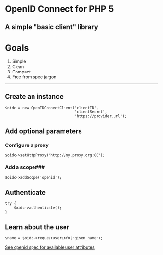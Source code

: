 OpenID Connect for PHP 5
========================
A simple "basic client" library
------------------------

# Goals #
 1. Simple
 2. Clean
 3. Compact
 4. Free from spec jargon

----------

## Create an instance ##

    $oidc = new OpenIDConnectClient('clientID',
                                    'clientSecret',
                                    'https://provider.url');

## Add optional parameters ##
### Configure a proxy ###

    $oidc->setHttpProxy("http://my.proxy.org:80");

### Add a scope###

    $oidc->addScope('openid');


## Authenticate ##

    try {
        $oidc->authenticate();
    }

## Learn about the user ##

    $name = $oidc->requestUserInfo('given_name');

[See openid spec for available user attributes][1]


  [1]: http://openid.net/specs/openid-connect-basic-1_0-15.html#id_res
